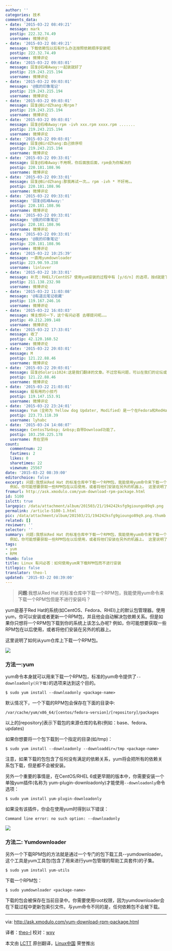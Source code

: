 ```yaml
---
author: ''
categories: 技术
comments_data:
- date: '2015-03-22 08:49:21'
  message: mark
  postip: 222.32.74.49
  username: 微博评论
- date: '2015-03-22 08:49:21'
  message: 下载依赖包以后有什么办法按照依赖顺序安装呢
  postip: 222.32.74.49
  username: 微博评论
- date: '2015-03-22 09:03:01'
  message: 回复@石峰Away:一起装就好了
  postip: 219.243.215.194
  username: 微博评论
- date: '2015-03-22 09:03:01'
  message: '@我的印象笔记'
  postip: 219.243.215.194
  username: 微博评论
- date: '2015-03-22 09:03:01'
  message: 回复@BirdZhang:用rpm？
  postip: 219.243.215.194
  username: 微博评论
- date: '2015-03-22 09:03:01'
  message: 回复@石峰Away:rpm -ivh xxx.rpm xxxx.rpm .......
  postip: 219.243.215.194
  username: 微博评论
- date: '2015-03-22 09:03:01'
  message: 回复@BirdZhang:自己排序呗
  postip: 219.243.215.194
  username: 微博评论
- date: '2015-03-22 09:33:01'
  message: 回复@石峰Away:不用啊，你后面放后面，rpm会为你解决的
  postip: 220.181.108.96
  username: 微博评论
- date: '2015-03-22 09:33:01'
  message: 回复@BirdZhang:那我再试一次。。rpm -ivh * 不好用。。
  postip: 220.181.108.96
  username: 微博评论
- date: '2015-03-22 09:33:01'
  message: '回复@石峰Away:'
  postip: 220.181.108.96
  username: 微博评论
- date: '2015-03-22 09:33:01'
  message: '@我的印象笔记'
  postip: 220.181.108.96
  username: 微博评论
- date: '2015-03-22 09:33:01'
  message: '@我的印象笔记'
  postip: 220.181.108.96
  username: 微博评论
- date: '2015-03-22 10:25:39'
  message: 一直用yumdownloader
  postip: 223.90.59.238
  username: linlover
- date: '2015-03-22 10:33:01'
  message: 补充：RHEL7/CentOS7 使用yum安装的过程中有 [y/d/n] 的选项，按d就是下载了。
  postip: 211.138.232.98
  username: 微博评论
- date: '2015-03-22 11:03:08'
  message: '@有道云笔记收藏'
  postip: 119.167.246.16
  username: 微博评论
- date: '2015-03-22 16:03:03'
  message: 博主想问一下，这个有问必答 去哪提问呢。。。
  postip: 49.212.209.148
  username: 微博评论
- date: '2015-03-22 17:33:01'
  message: 收了
  postip: 42.120.160.52
  username: 微博评论
- date: '2015-03-22 20:03:01'
  message: M
  postip: 121.22.88.46
  username: 微博评论
- date: '2015-03-22 20:03:01'
  message: 回复@Solaris1024:这是我们翻译的文章。不过您有问题，可以在我们的论坛或者微博问。
  postip: 121.22.88.46
  username: 微博评论
- date: '2015-03-22 21:03:01'
  message: 挺有用的小技巧
  postip: 119.147.153.91
  username: 微博评论
- date: '2015-03-22 23:24:01'
  message: Yum（全称为 Yellow dog Updater, Modified）是一个在Fedora和RedHat以及CentOS中的Shell前端软件包管理器。基于RPM包管理
  postip: 223.73.118.39
  username: lyhabc
- date: '2015-03-24 14:08:07'
  message: Centos7&nbsp; &nbsp;自带Download功能了。
  postip: 103.250.225.178
  username: 贵在坚持
count:
  commentnum: 22
  favtimes: 2
  likes: 0
  sharetimes: 22
  viewnum: 25567
date: '2015-03-22 08:39:00'
editorchoice: false
excerpt: 问题:我想从Red Hat 的标准仓库中下载一个RPM包，我能使用yum命令来下载一个RPM包但是不进行安装吗？  yum是基于Red Hat的系统(如CentOS、Fedora、RHEl)上的默认包管理器。使用yum，你可以安装或者更新一个RPM包，并且他会自动解决包依赖关系。但是如果你只想将一个RPM包下载到你的系统上该怎么办呢?
  例如，你可能想要获取一些RPM包在以后使用，或者将他们安装在另外的机器上。 这里说明了如何从yum仓库上下载一个RPM包。  方法一:yum yum命令本身就可以用来下载一个RPM包，标准的yum命令提供了--downloadonly(只下载)的选项来达到这个目
fromurl: http://ask.xmodulo.com/yum-download-rpm-package.html
id: 5100
islctt: true
largepic: /data/attachment/album/201503/21/194242ksfg9gioungo89q9.png
permalink: /article-5100-1.html
pic: /data/attachment/album/201503/21/194242ksfg9gioungo89q9.png.thumb.jpg
related: []
reviewer: ''
selector: ''
summary: 问题:我想从Red Hat 的标准仓库中下载一个RPM包，我能使用yum命令来下载一个RPM包但是不进行安装吗？  yum是基于Red Hat的系统(如CentOS、Fedora、RHEl)上的默认包管理器。使用yum，你可以安装或者更新一个RPM包，并且他会自动解决包依赖关系。但是如果你只想将一个RPM包下载到你的系统上该怎么办呢?
  例如，你可能想要获取一些RPM包在以后使用，或者将他们安装在另外的机器上。 这里说明了如何从yum仓库上下载一个RPM包。  方法一:yum yum命令本身就可以用来下载一个RPM包，标准的yum命令提供了--downloadonly(只下载)的选项来达到这个目
tags:
- yum
- RPM
thumb: false
title: Linux 有问必答：如何使用yum来下载RPM包而不进行安装
titlepic: false
translator: theo-l
updated: '2015-03-22 08:39:00'
---
```



> 
> **问题**:我想从Red Hat 的标准仓库中下载一个RPM包，我能使用yum命令来下载一个RPM包但是不进行安装吗？
> 
> 
> 


yum是基于Red Hat的系统(如CentOS、Fedora、RHEl)上的默认包管理器。使用yum，你可以安装或者更新一个RPM包，并且他会自动解决包依赖关系。但是如果你只想将一个RPM包下载到你的系统上该怎么办呢? 例如，你可能想要获取一些RPM包在以后使用，或者将他们安装在另外的机器上。


这里说明了如何从yum仓库上下载一个RPM包。


![](/data/attachment/album/201503/21/194242ksfg9gioungo89q9.png)


### 方法一:yum


yum命令本身就可以用来下载一个RPM包，标准的yum命令提供了`--downloadonly(只下载)`的选项来达到这个目的。



```
$ sudo yum install --downloadonly <package-name>

```

默认情况下，一个下载的RPM包会保存在下面的目录中:



```
/var/cache/yum/x86_64/[centos/fedora-version]/[repository]/packages

```

以上的[repository]表示下载包的来源仓库的名称(例如：base、fedora、updates)


如果你想要将一个包下载到一个指定的目录(如/tmp)：



```
$ sudo yum install --downloadonly --downloaddir=/tmp <package-name>

```

注意，如果下载的包包含了任何没有满足的依赖关系，yum将会把所有的依赖关系包下载，但是都不会被安装。


另外一个重要的事情是，在CentOS/RHEL 6或更早期的版本中，你需要安装一个单独yum插件(名称为 yum-plugin-downloadonly)才能使用`--downloadonly`命令选项：



```
$ sudo yum install yum-plugin-downloadonly

```

如果没有该插件，你会在使用yum时得到以下错误：



```
Command line error: no such option: --downloadonly

```

![](/data/attachment/album/201503/21/194249c7rk0qrr0kfmwxrr.jpg)


### 方法二: Yumdownloader


另外一个下载RPM包的方法就是通过一个专门的包下载工具--yumdownloader。 这个工具是yum工具包(包含了用来进行yum包管理的帮助工具套件)的子集。



```
$ sudo yum install yum-utils

```

下载一个RPM包：



```
$ sudo yumdownloader <package-name>

```

下载的包会被保存在当前目录中。你需要使用root权限，因为yumdownloader会在下载过程中更新包索引文件。与yum命令不同的是，任何依赖包不会被下载。




---


via: <http://ask.xmodulo.com/yum-download-rpm-package.html>


译者：[theo-l](https://github.com/theo-l) 校对：[wxy](https://github.com/wxy)


本文由 [LCTT](https://github.com/LCTT/TranslateProject) 原创翻译，[Linux中国](http://linux.cn/) 荣誉推出